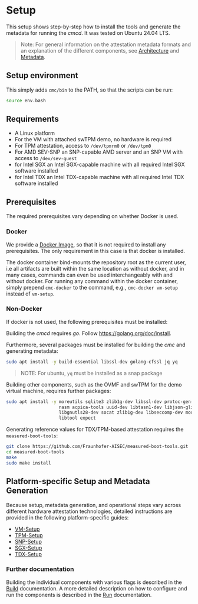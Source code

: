 # Setup

This setup shows step-by-step how to install the tools and generate the metadata for
running the *cmcd*.  It was tested on Ubuntu 24.04 LTS.

> Note: For general information on the attestation metadata formats and an explanation of the different
> components, see [Architecture](./architecture.md) and [Metadata](./metadata.md).

## Setup environment

This simply adds `cmc/bin` to the PATH, so that the scripts can be run:
```sh
source env.bash
```

## Requirements

- A Linux platform
- For the VM with attached swTPM demo, no hardware is required
- For TPM attestation, access to `/dev/tpmrm0` or `/dev/tpm0`
- For AMD SEV-SNP an SNP-capable AMD server and an SNP VM with access to `/dev/sev-guest`
- for Intel SGX an Intel SGX-capable machine with all required Intel SGX software installed
- for Intel TDX an Intel TDX-capable machine with all required Intel TDX software installed

## Prerequisites

The required prerequisites vary depending on whether Docker is used.

### Docker

We provide a [Docker Image](../example-setup/docker/cmc.dockerfile), so that it is not required to
install any prerequisites. The only requirement in this case is that docker is installed.

The docker container bind-mounts the repository root as the current user, i.e all artifacts are
built within the same location as without docker, and in many cases, commands can even be used
interchangeably with and without docker. For running any command within the docker container, simply
prepend `cmc-docker` to the command, e.g., `cmc-docker vm-setup` instead of `vm-setup`.

### Non-Docker

If docker is not used, the following prerequisites must be installed:

Building the *cmcd* requires *go*. Follow https://golang.org/doc/install.

Furthermore, several packages must be installed for building the *cmc* and generating metadata:
```sh
sudo apt install -y build-essential libssl-dev golang-cfssl jq yq
```
> NOTE: For ubuntu, `yq` must be installed as a snap package

Building other components, such as the OVMF and swTPM for the demo virtual machine, requires further packages:
```sh
sudo apt install -y moreutils sqlite3 zlib1g-dev libssl-dev protoc-gen-go protoc-gen-go-grpc \
                    nasm acpica-tools uuid-dev libtasn1-dev libjson-glib-1.0-0 libjson-glib-dev \
                    libgnutls28-dev socat zlib1g-dev libseccomp-dev moreutils python-is-python3 \
                    libtool expect
```

Generating reference values for TDX/TPM-based attestation requires the `measured-boot-tools`:
```sh
git clone https://github.com/Fraunhofer-AISEC/measured-boot-tools.git
cd measured-boot-tools
make
sudo make install
```

## Platform-specific Setup and Metadata Generation

Because setup, metadata generation, and operational steps vary across different hardware
attestation technologies, detailed instructions are provided in the following platform-specific
guides:
- [VM-Setup](./setup-vm.md)
- [TPM-Setup](./setup-tpm.md)
- [SNP-Setup](./setup-snp.md)
- [SGX-Setup](./setup-sgx.md)
- [TDX-Setup](./setup-tdx.md)


### Further documentation

Building the individual components with various flags is described in the [Build](./build.md)
documentation. A more detailed description on how to configure and run the components
is described in the [Run](./run.md) documentation.
